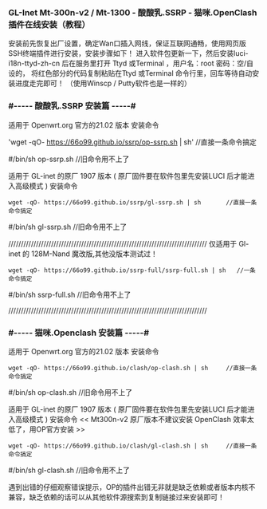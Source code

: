 ### GL-Inet Mt-300n-v2 / Mt-1300 - 酸酸乳.SSRP  - 猫咪.OpenClash   插件在线安装（教程）

安装前先恢复出厂设置，确定Wan口插入网线，保证互联网通畅，使用网页版SSH终端插件进行安装，安装步骤如下！
进入软件包更新一下，然后安装luci-i18n-ttyd-zh-cn 后在服务里打开 Ttyd 或Terminal ，用户名：root 密码：空/自设的，
将红色部分的代码复制粘贴在Ttyd 或Terminal 命令行里，回车等待自动安装进度走完即可！    （使用Winscp / Putty软件也是一样的）

### #-----  酸酸乳.SSRP 安装篇    -----#

适用于 Openwrt.org 官方的21.02 版本
安装命令

'wget -qO- https://66o99.github.io/ssrp/op-ssrp.sh | sh'       //直接一条命令搞定

#/bin/sh op-ssrp.sh  //旧命令用不上了

适用于 GL-inet 的原厂 1907 版本 ( 原厂固件要在软件包里先安装LUCI 后才能进入高级模式 )
安装命令
```
wget -qO- https://66o99.github.io/ssrp/gl-ssrp.sh | sh       //直接一条命令搞定
```
#/bin/sh gl-ssrp.sh //旧命令用不上了

///////////////////////////////////////////////////////////////////////////////
仅适用于 Gl-inet 的 128M-Nand 魔改版,其他没版本测试过！
```
wget -qO- https://66o99.github.io/ssrp-full/ssrp-full.sh | sh   //一条命令搞定
```
#/bin/sh ssrp-full.sh //旧命令用不上了

///////////////////////////////////////////////////////////////////////////////

### #-----  猫咪.Openclash 安装篇 -----#

适用于 Openwrt.org 官方的21.02 版本
安装命令
```
wget -qO- https://66o99.github.io/clash/op-clash.sh | sh     //直接一条命令搞定
```
#/bin/sh op-clash.sh //旧命令用不上了

适用于 GL-inet 的原厂 1907 版本 ( 原厂固件要在软件包里先安装LUCI 后才能进入高级模式 )
安装命令  << Mt300n-v2 原厂版本不建议安装 OpenClash 效率太低了，用OP官方安装 >>
```
wget -qO- https://66o99.github.io/clash/gl-clash.sh | sh     //直接一条命令搞定
```
#/bin/sh gl-clash.sh //旧命令用不上了

遇到出错的仔细观察错误提示，OP的插件出错无非就是缺乏依赖或者版本内核不兼容，缺乏依赖的话可以从其他软件源搜索到复制链接过来安装即可！
